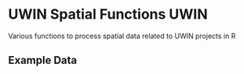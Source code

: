 # UWIN Spatial Functions UWIN
Various functions to process spatial data related to UWIN projects in R

## Example Data



